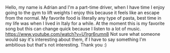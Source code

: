 Hello, my name is Adrian and I'm a part-time driver, when I have time I enjoy going to the gym to lift weights I enjoy this because it feels like an escape from the normal.
My favorite food is literally any type of pasta, best time in my life was when I lived in Italy for a while.
At the moment this is my favorite song but this can change quick because I listen to a lot of music. https://www.youtube.com/watch?v=U1rgr6rumn8
Not sure what someone would say it's interesting about them, if I have to say something I'm ambitious but that's not interesting.
Thank you :)